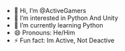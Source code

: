 - 👋 Hi, I’m @ActiveGamers
- 👀 I’m interested in Python And Unity
- 🌱 I’m currently learning Python
- 😄 Pronouns: He/Him
- ⚡ Fun fact: Im Active, Not Deactive
